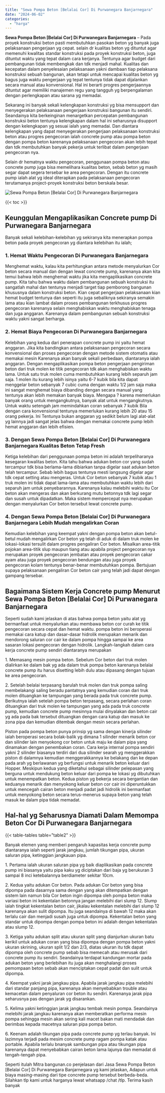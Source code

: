 ```yaml
---
title: "Sewa Pompa Beton [Belalai Cor] Di Purwanegara Banjarnegara"
date: "2024-06-02"
categories: 
  - "harga"
---
```


**Sewa Pompa Beton \[Belalai Cor\] Di Purwanegara Banjarnegara** – Pada proyek konstruksi beton pasti membutuhkan pasokan beton yg banyak juga pelaksanaan pengerjaan yg cepat. selain dr kualitas beton yg dituntut agar memenuhi kwalitas standar konstruksi pada proyek konstruksi beton, juga dituntut waktu yang tepat dalam cara kerjanya. Tentunya agar budget dari pembangunan tidak membengkak dan tdk menjadi mahal. Kualitas dan kecepatan dalam penyelesaian pelaksanaan yakni dambaan tiap pelaksana konstruksi sebuah bangunan, akan tetapi untuk mencapai kualitas beton yg bagus juga waktu pengerjaan yg tepat tentunya tidak dapat dijalankan secara manual atau konvensional. Hal ini berarti progres pengerjaannya dituntut agar memiliki manajemen regu yang tangguh yg berpengalaman dengan perlengkapan atau sarana yg memadai.

Sekarang ini banyak sekali kelengkapan konstruksi yg bisa mensupport dan menyegerakan pelaksanaan pengerjaan konstruksi bangunan itu sendiri. Seandainya kita berkeinginan menargetkan percepatan pembangunan konstruksi beton tentunya kelengkapan dalam hal ini seharusnya disupport dengan kelengkapan yg sesuai ialah yang memadai. Dan diantara kelengkapan yang dapat menyegerakan pengerjaan pelaksanaan konstruksi beton atau progres pengecoran ialah concrete pump atau pompa beton dengan pompa beton karenanya pelaksanaan pengecoran akan lebih tepat dan tdk membutuhkan banyak pekerja untuk terlibat dalam pengerjaan pengecoran nya.

Selain dr hematnya waktu pengecoran, penggunaan pompa beton atau concrete pump juga bisa memelihara kualitas beton, sebab beton yg masih segar dapat segera tersebar ke area pengecoran. Dengan itu concrete pump ialah alat yg ideal diterapkan pada pelaksanaan pengecoran terutamanya project-proyek konstruksi beton berskala besar.

![Sewa Pompa Beton [Belalai Cor] Di Purwanegara Banjarnegara](/images/sewa-concrete-pump-18.png)

{{< toc >}}

## Keunggulan Mengaplikasikan Concrete pump Di Purwanegara Banjarnegara

Banyak sekali kelebihan-kelebihan yg sekiranya kita menerapkan pompa beton pada proyek pengecoran yg diantara kelebihan itu ialah;

### 1\. Hemat Waktu Pengecoran Di Purwanegara Banjarnegara

Menghemat waktu, kalau kita perhitungkan antara metode menyalurkan Cor beton secara manual dan dengan lewat concrete pump, karenanya akan kita temui bahwa lebih menghemat waktu jika kita mengaplikasikan concrete pump. Kita tahu bahwa waktu dalam pembangunan sebuah konstruksi itu sangatlah mahal dan tentunya menjadi target tiap pemborong bangunan khususnya dalam konstruksi beton. Kian cepat pengerjaan pelaksanaan kian hemat budget tentunya dan seperti itu juga sebaliknya sekiranya semakin lama atau kian lambat dalam proses pembangunan terkhusus progres pengecoran karenanya selain menghabiskan waktu menghabiskan tenaga dan juga anggaran. Karenanya dalam pembangunan sebuah konstruksi waktu yakni sangat berharga.

### 2\. Hemat Biaya Pengecoran Di Purwanegara Banjarnegara

Kelebihan yang kedua dari penerapan concrete pump ini yaitu hemat anggaran. Jika kita bandingkan antara pelaksanaan pengecoran secara konvensional dan proses pengecoran dengan metode sistem otomatis atau memakai mesin Karenanya akan banyak sekali perbedaan, diantaranya ialah anggaran. Dengan mengaplikasikan pompa beton pengerjaan pengiriman beton dari truk molen ke titik pengecoran tdk akan menghabiskan waktu lama. Untuk satu truk molen cuma membutuhkan kurang lebih separuh jam saja. 1 molen itu kurang lebih isinya yaitu 6-7 kubik bila kita dapat menggelar beton sebanyak 7 cubic cuma dengan waktu 1/2 jam saja maka ini sangat menghemat biaya dibanding dengan secara manual yang tentunya akan lebih memakan banyak biaya. Mengapa ? karena memerlukan banyak orang untuk mengangkutnya, banyak alat untuk mengangkutnya. Untuk waktu setengah jam memindahkan coran sebanyak 7 kubik Bila dengan cara konvensional tentunya memerlukan kurang lebih 20 atau 15 orang pekerja. Ini Tentunya bukan anggaran yg sedikit belum lagi alat-alat yg lainnya jadi sangat jelas bahwa dengan memakai concrete pump lebih hemat anggaran dan lebih efisien.

### 3\. Dengan Sewa Pompa Beton \[Belalai Cor\] Di Purwanegara Banjarnegara Kualitas Beton Tetap Fresh

Ketiga kelebihan dari penggunaan pompa beton ini adalah terpeliharanya kesegaran kwalitas beton. Kita tahu bahwa adukan beton cor yang sudah tercampur tdk bisa berlama-lama dibiarkan tanpa digelar saat adukan beton telah tercampur. Sebab lebih bagus tentunya mesti langsung digelar agar tdk cepat setting atau mengeras. Untuk Cor beton sebanyak 7 kubik atau 1 truk molen ini tidak dapat lama-lama atau membutuhkan waktu lebih dari separuh jam untuk penyebarannya. Karenanya kalau melebihi waktu itu Cor beton akan mengeras dan akan berkurang mutu betonnya tdk lagi segar dan susah untuk dipadatkan. Maka sistem mempercepat nya merupakan dengan menyalurkan Cor beton tersebut lewat concrete pump.

### 4\. Dengan Sewa Pompa Beton \[Belalai Cor\] Di Purwanegara Banjarnegara Lebih Mudah mengalirkan Coran

Kemudian kelebihan yang keempat yakni dengan pompa beton akan betul-betul mudah mengalirkan Cor beton yg telah di aduk di dalam truk molen ke lokasi-lokasi tersulit dalam progres pengaliran Cor beton. Misalkan area-titik pojokan area-titik slup maupun tiang atau apabila project pengecoran nya merupakan proyek pengecoran jembatan atau proyek pengecoran cakar ayam atau juga proyek pengecoran bendungan atau juga proyek pengecoran kolam tentunya benar-benar membutuhkan pompa. Bertujuan supaya pelaksanaan pengaliran Cor beton cair yang telah jadi dapat dengan gampang tersebar.

## Bagaimana Sistem Kerja Concrete pump Menurut Sewa Pompa Beton \[Belalai Cor\] Di Purwanegara Banjarnegara

Seperti sudah kami jelaskan di atas bahwa pompa beton yaitu alat yg bermanfaat untuk menyalurkan atau membawa beton cor curah ke titik pengecoran secara cepat dan hemat waktu. pompa beton ini beroperasi memakai cara katup dan dasar-dasar hidrolik merupakan menarik dan mendorong saluran cor cair ke dalam pompa hingga sampai ke area sasaran lokasi pengecoran dengan hidrolik. Langkah-langkah dalam cara kerja concrete pump sendiri diantaranya merupakan

1\. Memasang mesin pompa beton. Sebelum Cor beton dari truk molen dialirkan ke dalam bak yg ada dalam truk pompa beton karenanya belalai concrete pump itu harus disetting lebih dulu atau dipasang dengan tujuan ke area pengecoran.

2\. Setelah belalai terpasang barulah truk molen dan truk pompa saling membelakangi saling beradu pantatnya yang kemudian coran dari truk molen dituangkan ke tampungan yang berada pada truk concrete pump. Berikutnya ialah setelah pompa beton terpasang, secara perlahan coran dituangkan dari truk molen ke tampungan yang ada pada truk concrete pump, kemudian concrete pump mesinnya mulai dinyalakan dan beton cair yg ada pada bak tersebut dituangkan dengan cara katup dan masuk ke zona pipa dan kemudian ditembak dengan mesin secara perlahan.

Piston pada pompa beton punya prinsip yg sama dengan kinerja silinder ialah beroperasi secara bolak-balik yg dimana 1 silinder menarik beton cor dan silinder lain menyokong cor beton untuk maju ke dalam pipa yang dinamakan dengan penembakan coran. Cara kerja internal pompa sendiri yakni 2 silinder biasanya terdiri dari dua silinder searah yg menggerakkan piston di dalamnya kemudian menggerakkannya ke belakang dan ke depan pada arah yg berlawanan yg berfungsi untuk menarik beton keluar dari Hopper. Meskipun kedua yang diketahui sebagai silinder pelepasan yang berguna untuk mendukung beton keluar dari pompa ke lokasi yg dibutuhkan untuk menempatkan beton. Kedua piston yg bekerja secara bergantian dan keduanya menarik dan menyokong keluar beton cor cair ini diperuntukkan untuk mencegah cairan beton menjadi padat jadi hidrolik ini bermanfaat untuk menyokong beton secara terus-menerus supaya beton yang telah masuk ke dalam pipa tidak memadat.

## Hal-hal yg Seharusnya Diamati Dalam Memompa Beton Cor Di Purwanegara Banjarnegara

{{< table-tables table="table2" >}}

Banyak elemen yang memberi pengaruh kapasitas kerja concrete pump diantaranya ialah seperti jarak jangkau, jumlah tikungan pipa, ukuran saluran pipa, ketinggian jangkauan pipa.

1\. Pertama ialah ukuran saluran pipa yg baik diaplikasikan pada concrete pump ini biasanya yaitu pipa kaku yg diciptakan dari baja yg berukuran 3 sampai 8 inci ketebalannya berdiameter sekitar 10cm.

2\. Kedua yaitu adukan Cor beton. Pada adukan Cor beton yang bisa dipompa pada dasarnya sama dengan yang akan ditempatkan dengan sistem lain namun bila Cor beton ingin dipompa oleh pompa beton maka variasi beton ini kekentalan betonnya jangan melebihi dari slump 12. Slump ialah tingkat kekentalan beton cair, jikalau kekentalan melebihi dari slump 12 karenanya akan sulit dipompa. Itu juga seandainya di bawah 12 maka akan terlalu cair dan menjadi susah juga untuk dipompa. Kekentalan beton yang standar untuk dipompa dengan pompa beton ini adalah dengan kekentalan atau slump 12.

3\. Ketiga yaitu adukan split atau ukuran split yang dianjurkan ukuran batu kerikil untuk adukan coran yang bisa dipompa dengan pompa beton yakni ukuran skrining, ukuran split 1/2 dan 2/3, diatas ukuran itu tdk dapat dipompa oleh concrete pump sebab bisa memecah atau merusak dari concrete pump itu sendiri. Seandainya terdapat kandungan mortar pada adukan beton yang berlebihan itu juga akan menghalangi proses pemompaan beton sebab akan menciptakan cepat padat dan sulit untuk dipompa.

4\. Keempat yakni jarak jangkau pipa. Apabila jarak jangkau pipa melebihi dari standar panjang pipa, karenanya akan menyebabkan trouble atau kemacetan dalam penyaluran cor beton itu sendiri. Karenanya jarak pipa seharusnya pas dengan jarak yg disarankan.

5\. Kelima yakni ketinggian jarak jangkau tembak mesin pompa. Seandainya melebihi jarak jangkau karenanya akan memberatkan performa mesin pompa sehingga mesin akan sering kali macet bakan mati mendadak dan berimbas kepada macetnya saluran pipa pompa beton.

6\. Keenam adalah tikungan pipa pada concrete pump yg terlau banyak. Ini lazimnya terjadi pada mesim concrete pump ragam pompa katak atau portable. Apabila terlalu bnanyak sambungan pipa atau tikungan pipa karenanya dapat menyebabkan cairan beton lama lajunya dan memadat di tengah-tengah pipa.

Seperti itulah Mitra bangunan.co penjelasan dari Jasa Sewa Pompa Beton \[Belalai Cor\] Di Purwanegara Banjarnegara yg kami jelaskan, Adapun untuk biaya masing-masing dari tipe concrete pump tersebut berbeda-beda. Silahkan tlp kami untuk harganya lewat whatsapp /chat /tlp. Terima kasih banyak

